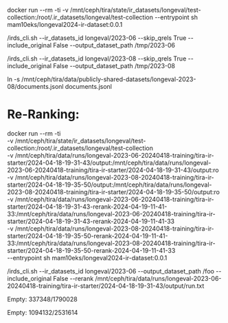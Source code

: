 docker run --rm -ti -v /mnt/ceph/tira/state/ir_datasets/longeval/test-collection:/root/.ir_datasets/longeval/test-collection --entrypoint sh mam10eks/longeval2024-ir-dataset:0.0.1


/irds_cli.sh  --ir_datasets_id longeval/2023-06 --skip_qrels True --include_original False --output_dataset_path /tmp/2023-06

/irds_cli.sh  --ir_datasets_id longeval/2023-08 --skip_qrels True --include_original False --output_dataset_path /tmp/2023-08



ln -s /mnt/ceph/tira/data/publicly-shared-datasets/longeval-2023-08/documents.jsonl documents.jsonl



# Re-Ranking:
docker run --rm -ti \
	-v /mnt/ceph/tira/state/ir_datasets/longeval/test-collection:/root/.ir_datasets/longeval/test-collection \
	-v /mnt/ceph/tira/data/runs/longeval-2023-06-20240418-training/tira-ir-starter/2024-04-18-19-31-43/output:/mnt/ceph/tira/data/runs/longeval-2023-06-20240418-training/tira-ir-starter/2024-04-18-19-31-43/output:ro \
	-v /mnt/ceph/tira/data/runs/longeval-2023-08-20240418-training/tira-ir-starter/2024-04-18-19-35-50/output:/mnt/ceph/tira/data/runs/longeval-2023-08-20240418-training/tira-ir-starter/2024-04-18-19-35-50/output:ro \
	-v /mnt/ceph/tira/data/runs/longeval-2023-06-20240418-training/tira-ir-starter/2024-04-18-19-31-43-rerank-2024-04-19-11-41-33:/mnt/ceph/tira/data/runs/longeval-2023-06-20240418-training/tira-ir-starter/2024-04-18-19-31-43-rerank-2024-04-19-11-41-33 \
	-v /mnt/ceph/tira/data/runs/longeval-2023-08-20240418-training/tira-ir-starter/2024-04-18-19-35-50-rerank-2024-04-19-11-41-33:/mnt/ceph/tira/data/runs/longeval-2023-08-20240418-training/tira-ir-starter/2024-04-18-19-35-50-rerank-2024-04-19-11-41-33 \
	 --entrypoint sh mam10eks/longeval2024-ir-dataset:0.0.1




/irds_cli.sh --ir_datasets_id longeval/2023-06 --output_dataset_path /foo --include_original False --rerank /mnt/ceph/tira/data/runs/longeval-2023-06-20240418-training/tira-ir-starter/2024-04-18-19-31-43/output/run.txt


Empty: 337348/1790028

Empty: 1094132/2531614

